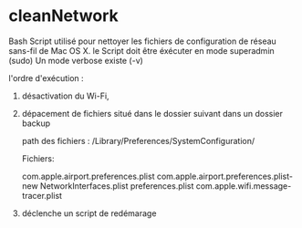 # cleanNetwork
Bash Script utilisé pour nettoyer les fichiers de configuration de réseau sans-fil de Mac OS X.
le Script doit être éxécuter en mode superadmin (sudo)
Un mode verbose existe (-v)


l'ordre d'exécution :

1. désactivation du Wi-Fi,
2. dépacement de fichiers situé dans le dossier suivant dans un dossier backup
   
   path des fichiers : /Library/Preferences/SystemConfiguration/  

   Fichiers:

	com.apple.airport.preferences.plist
	com.apple.airport.preferences.plist-new
	NetworkInterfaces.plist
	preferences.plist
	com.apple.wifi.message-tracer.plist


3. déclenche un script de redémarage
